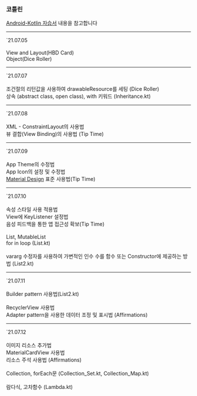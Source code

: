 <h3>코틀린</h3>
<p>
    <a href="https://developer.android.com/kotlin?hl=ko">Android-Kotlin 자습서</a> 내용을 참고합니다
</p>
<p>
    <hr>
    `21.07.05 <br><br>
    View and Layout(HBD Card)<br>
    Object(Dice Roller)<br>
    <hr>
    `21.07.07 <br><br>
    조건절의 리턴값을 사용하여 drawableResource를 세팅 (Dice Roller)<br>
    상속 (abstract class, open class), with 키워드 (Inheritance.kt)<br>
    <hr>
    `21.07.08 <br><br>
    XML - ConstraintLayout의 사용법<br>
    뷰 결합(View Binding)의 사용법 (Tip Time)<br>
    <hr>
    `21.07.09 <br><br>
    App Theme의 수정법 <br>
    App Icon의 설정 및 수정법<br>
    <a href ="https://material.io/">Material Design</a> 표준 사용법(Tip Time)<br>
    <hr>
    `21.07.10 <br><br>
    속성 스타일 사용 적용법<br>
    View에 KeyListener 설정법<br>
    음성 피드백을 통한 앱 접근성 확보(Tip Time)<br><br>
    List, MutableList <br>
    for in loop (List.kt)<br><br>
    vararg 수정자를 사용하여 가변적인 인수 수를 함수 또는 Constructor에 제공하는 방법 (List2.kt)<br>
    <hr>
    `21.07.11 <br><br>
    Builder pattern 사용법(List2.kt)<br><br>
    RecyclerView 사용법<br>
    Adapter pattern을 사용한 데이터 조정 및 표시법 (Affirmations)<br>
    <hr>
    `21.07.12 <br><br>
    이미지 리소스 추가법<br>
    MaterialCardView 사용법<br>
    리소스 주석 사용법 (Affirmations)<br><br>
    Collection, forEach문 (Collection_Set.kt, Collection_Map.kt)<br><br>
    람다식, 고차함수 (Lambda.kt)<br><br>

</p>
